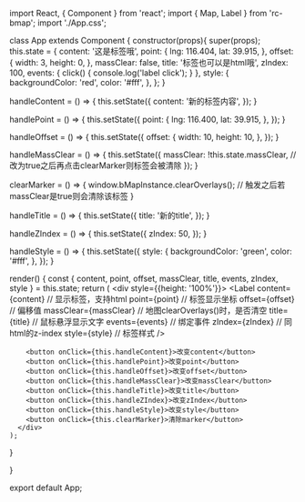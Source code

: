 import React, { Component } from 'react';
import { Map, Label } from 'rc-bmap';
import './App.css';

class App extends Component {
  constructor(props){
    super(props);
    this.state = {
      content: '这是标签哦',
      point: {
        lng: 116.404,
        lat: 39.915,
      },
      offset: {
        width: 3,
        height: 0,
      },
      massClear: false,
      title: '标签也可以是html哦',
      zIndex: 100,
      events: {
        click() {
          console.log('label click');
        }
      },
      style: {
        backgroundColor: 'red',
        color: '#fff',
      },
    };
  }

  handleContent = () => {
    this.setState({
      content: '新的标签内容',
    });
  }

  handlePoint = () => {
    this.setState({
      point: {
        lng: 116.400,
        lat: 39.915,
      },
    });
  }

  handleOffset = () => {
    this.setState({
      offset: {
        width: 10,
        height: 10,
      },
    });
  }

  handleMassClear = () => {
    this.setState({
      massClear: !this.state.massClear, // 改为true之后再点击clearMarker则标签会被清除
    });
  }

  clearMarker = () => {
    window.bMapInstance.clearOverlays(); // 触发之后若massClear是true则会清除该标签
  }

  handleTitle = () => {
    this.setState({
      title: '新的title',
    });
  }

  handleZIndex = () => {
    this.setState({
      zIndex: 50,
    });
  }

  handleStyle = () => {
    this.setState({
      style: {
        backgroundColor: 'green',
        color: '#fff',
      },
    });
  }

  render() {
    const { content, point, offset, massClear, title, events, zIndex, style } = this.state;
    return (
      <div style={{height: '100%'}}>
        <Map ak="WAeVpuoSBH4NswS30GNbCRrlsmdGB5Gv">
          <Label
            content={content} // 显示标签，支持html
            point={point} // 标签显示坐标
            offset={offset} // 偏移值
            massClear={massClear} // 地图clearOverlays()时，是否清空
            title={title} // 鼠标悬浮显示文字
            events={events} // 绑定事件
            zIndex={zIndex} // 同html的z-index
            style={style} // 标签样式
          />
        </Map>

        <button onClick={this.handleContent}>改变content</button>
        <button onClick={this.handlePoint}>改变point</button>
        <button onClick={this.handleOffset}>改变offset</button>
        <button onClick={this.handleMassClear}>改变massClear</button>
        <button onClick={this.handleTitle}>改变title</button>
        <button onClick={this.handleZIndex}>改变zIndex</button>
        <button onClick={this.handleStyle}>改变style</button>
        <button onClick={this.clearMarker}>清除marker</button>
      </div>
    );
  }

}

export default App;
